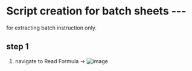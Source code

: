 # Script creation for batch sheets ---

for extracting batch instruction only.

## step 1
1. navigate to Read Formula -> ![image](https://github.com/user-attachments/assets/df1c6a74-a8b6-4865-b478-776c00c294ea)

